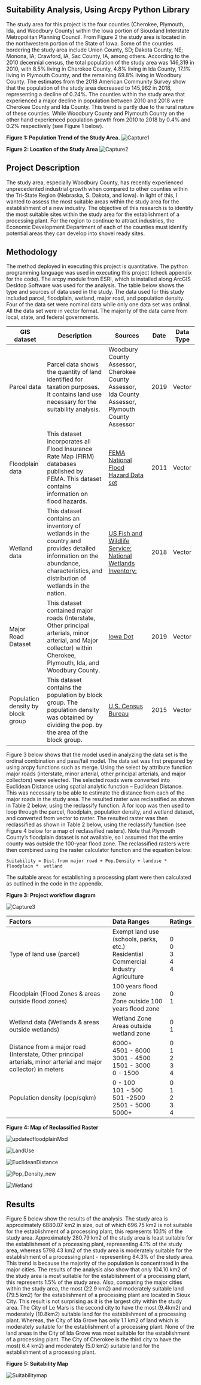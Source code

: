 ## Suitability Analysis, Using Arcpy Python Library
The study area for this project is the four counties (Cherokee, Plymouth, Ida, and Woodbury County) within the Iowa portion of Siouxland Interstate Metropolitan Planning Council. From Figure 2 the study area is located in the northwestern portion of the State of Iowa. Some of the counties bordering the study area include Union County, SD; Dakota County, NE; Monona, IA; Crawford, IA, Sac County, IA, among others. According to the 2010 decennial census, the total population of the study area was 146,319 in 2010, with 8.5% living in Cherokee County, 4.8% living in Ida County, 17.1% living in Plymouth County, and the remaining 69.8% living in Woodbury County. The estimates from the 2018 American Community Survey show that the population of the study area decreased to 145,962 in 2018, representing a decline of 0.24%. The counties within the study area that experienced a major decline in population between 2010 and 2018 were Cherokee County and Ida County. This trend is partly due to the rural nature of these counties. While Woodbury County and Plymouth County on the other hand experienced population growth from 2010 to 2018 by 0.4% and 0.2% respectively (see Figure 1 below).

**Figure 1: Population Trend of the Study Area.**
![Capture1](Capture1.JPG)

**Figure 2: Location of the Study Area**
![Capture2](Capture2.JPG)

## Project Description
The study area, especially Woodbury County, has recently experienced unprecedented industrial growth when compared to other counties within the Tri-State Region (Nebraska, S. Dakota, and Iowa). In light of this, I wanted to assess the most suitable areas within the study area for the establishment of a new industry.  The objective of this research is to identify the most suitable sites within the study area for the establishment of a processing plant. For the region to continue to attract industries, the Economic Development Department of each of the counties must identify potential areas they can develop into shovel ready sites. 

## Methodology
The method deployed in executing this project is quantitative. The python programming language was used in executing this project (check appendix for the code). The arcpy module from ESRI, which is installed along ArcGIS Desktop Software was used for the analysis. The table below shows the type and sources of data used in the study. The data used for this study included parcel, floodplain, wetland, major road, and population density. Four of the data set were nominal data while only one data set was ordinal. All the data set were in vector format.  The majority of the data came from local, state, and federal governments. 

GIS dataset     |   Description     |     Sources     |      Date    |    Data Type  |
-------------   |   ------------    |    ---------    |     ------   |   ----------  |
Parcel data     | Parcel data shows the quantity of land identified for taxation purposes. It contains land use necessary for the suitability analysis. | Woodbury County Assessor, Cherokee County Assessor, Ida County Assessor, Plymouth County Assessor | 2019 | Vector |  
 Floodplain data | This dataset incorporates all Flood Insurance Rate Map (FIRM) databases published by FEMA. This dataset contains information on flood hazards.| [FEMA](https://msc.fema.gov/portal/home) [National Flood Hazard Data set](https://hazards.fema.gov/femaportal/wps/portal/NFHLWMSkmzdownload)| 2011 | Vector |
 Wetland data  | This dataset contains an inventory of wetlands in the country and provides detailed information on the abundance, characteristics, and distribution of wetlands in the nation. | [US Fish and Wildlife Service: National Wetlands Inventory:](https://www.fws.gov/wetlands/data/data-download.html) | 2018 | Vector |
 Major Road Dataset | This dataset contained major roads (Interstate, Other principal arterials, minor arterial, and Major collector) within Cherokee, Plymouth, Ida, and Woodbury County.| [Iowa Dot](https://data.iowadot.gov/) | 2019 | Vector |
 Population density by block group | This dataset contains the population by block group. The population density was obtained by dividing the pop. by the area of the block group. |  [U.S. Census Bureau](https://www.census.gov/acs/www/data/data-tables-and-tools/american-factfinder/) | 2015 | Vector |


Figure 3 below shows that the model used in analyzing the data set is the ordinal combination and pass/fail model. The data set was first prepared by using arcpy functions such as merge. Using the select by attribute function major roads (interstate, minor arterial, other principal arterials, and major collectors) were selected. The selected roads were converted into Euclidean Distance using spatial analytic function – Euclidean Distance. This was necessary to be able to estimate the distance from each of the major roads in the study area. The resulted raster was reclassified as shown in Table 2 below, using the reclassify function. A for loop was then used to loop through the parcel, floodplain, population density, and wetland dataset, and converted from vector to raster. The resulted raster was then reclassified as shown in Table 2 below, using the reclassify function (see Figure 4 below for a map of reclassified rasters). Note that Plymouth County’s floodplain dataset is not available, so I assumed that the entire county was outside the 100-year flood zone. The reclassified rasters were then combined using the raster calculator function and the equation below: 

    Suitability = Dist.from major road + Pop.Density + landuse * floodplain *  wetland
   

The suitable areas for establishing a processing plant were then calculated as outlined in the code in the appendix.

**Figure 3: Project workflow diagram**

![Capture3](Capture3.JPG)

|Factors|Data Ranges | Ratings |
|:-------|:-------|:---------|
|Type of land use (parcel) |Exempt land use (schools, parks, etc.)<br/>Residential<br/>Commercial<br/>Industry<br/>Agriculture |0<br/>0<br/>3<br/>4<br/>4|
|Floodplain (Flood Zones & areas outside flood zones)|100 years flood zone <br/> Zone outside 100 years flood zone |0 <br/> 1|
|Wetland data (Wetlands & areas outside wetlands) | Wetland Zone <br/> Areas outside wetland zone | 0 <br/>1|
|Distance from a major road (Interstate, Other principal arterials, minor arterial and major collector) in meters|6000+  <br/> 4501 - 6000 <br/> 3001 - 4500 <br/> 1501 - 3000 <br/> 0 - 1500|0 <br/> 1 <br/> 2 <br/> 3 <br/> 4|
|Population density (pop/sqkm)| 0 - 100 <br/> 101 - 500 <br/> 501 -2500 <br/> 2501 - 5000 <br/> 5000+ |0 <br/> 1 <br/> 2 <br/> 3 <br/>4|

**Figure 4: Map of Reclassified Raster**

![updatedfloodplainMxd](updatedfloodplainMxd.jpg)

![LandUse](LandUse.JPG)

![EuclideanDistance](EuclideanDistance.jpg)

![Pop_Density_new](Pop_Density_new.jpg)

![Wetland](Wetland.jpg)


## Results 
Figure 5 below show the results of the analysis. The study area is approximately 6880.07 km2 in size, out of which 696.75 km2 is not suitable for the establishment of a processing plant, this represents 10.1% of the study area. Approximately 280.79 km2 of the study area is least suitable for the establishment of a processing plant, representing 4.1% of the study area, whereas 5798.43 km2 of the study area is moderately suitable for the establishment of a processing plant - representing 84.3% of the study area. This trend is because the majority of the population is concentrated in the major cities. The results of the analysis also show that only 104.10 km2 of the study area is most suitable for the establishment of a processing plant, this represents 1.5% of the study area.
Also, comparing the major cities within the study area, the most (22.9 km2)  and moderately suitable land (79.5 km2) for the establishment of a processing plant are located in Sioux City. This result is not surprising as it is the largest city within the study area. The City of Le Mars is the second city to have the most (9.4km2) and moderately (10.8km2) suitable land for the establishment of a processing plant. Whereas, the City of Ida Grove has only 1.1 km2 of land which is moderately suitable for the establishment of a processing plant. None of the land areas in the City of Ida Grove was most suitable for the establishment of a processing plant. The City of Cherokee is the third city to have the most( 6.4 km2) and moderately (5.0 km2) suitable land for the establishment of a processing plant. 


**Figure 5: Suitability Map**

![Suitabilitymap](Suitabilitymap.jpg)